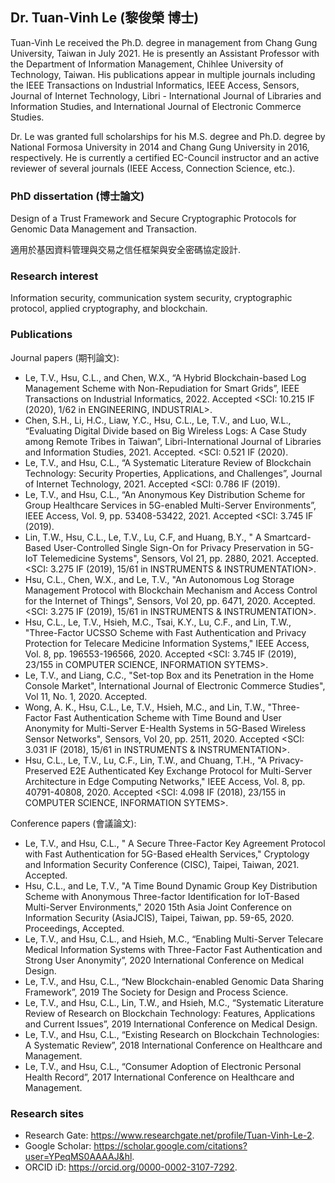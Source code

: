 ## Dr. Tuan-Vinh Le (黎俊榮 博士)

Tuan-Vinh Le received the Ph.D. degree in management from Chang Gung University, Taiwan in July 2021. He is presently an Assistant Professor with the Department of Information Management, Chihlee University of Technology, Taiwan. His publications appear in multiple journals including the IEEE Transactions on Industrial Informatics, IEEE Access, Sensors, Journal of Internet Technology, Libri - International Journal of Libraries and Information Studies, and International Journal of Electronic Commerce Studies.

Dr. Le was granted full scholarships for his M.S. degree and Ph.D. degree by National Formosa University in 2014 and Chang Gung University in 2016, respectively. He is currently a certified EC-Council instructor and an active reviewer of several journals (IEEE Access, Connection Science, etc.).

### PhD dissertation (博士論文)

Design of a Trust Framework and Secure Cryptographic Protocols for Genomic Data Management and Transaction.

適用於基因資料管理與交易之信任框架與安全密碼協定設計.

### Research interest

Information security, communication system security, cryptographic protocol, applied cryptography, and blockchain.

### Publications

Journal papers (期刊論文):

- Le, T.V., Hsu, C.L., and Chen, W.X., “A Hybrid Blockchain-based Log Management Scheme with Non-Repudiation for Smart Grids”, IEEE Transactions on Industrial Informatics, 2022. Accepted <SCI: 10.215 IF (2020), 1/62 in ENGINEERING, INDUSTRIAL>.
- Chen, S.H., Li, H.C., Liaw, Y.C., Hsu, C.L., Le, T.V., and Luo, W.L., “Evaluating Digital Divide based on Big Wireless Logs: A Case Study among Remote Tribes in Taiwan”, Libri-International Journal of Libraries and Information Studies, 2021. Accepted. <SCI: 0.521 IF (2020).
- Le, T.V., and Hsu, C.L., “A Systematic Literature Review of Blockchain Technology: Security Properties, Applications, and Challenges”, Journal of Internet Technology, 2021. Accepted <SCI: 0.786 IF (2019).
- Le, T.V., and Hsu, C.L., “An Anonymous Key Distribution Scheme for Group Healthcare Services in 5G-enabled Multi-Server Environments”, IEEE Access, Vol. 9, pp. 53408-53422, 2021. Accepted <SCI: 3.745 IF (2019).
- Lin, T.W., Hsu, C.L., Le, T.V., Lu, C.F, and Huang, B.Y., " A Smartcard-Based User-Controlled Single Sign-On for Privacy Preservation in 5G-IoT Telemedicine Systems", Sensors, Vol 21, pp. 2880, 2021. Accepted. <SCI: 3.275 IF (2019), 15/61 in INSTRUMENTS & INSTRUMENTATION>.
- Hsu, C.L., Chen, W.X., and Le, T.V., "An Autonomous Log Storage Management Protocol with Blockchain Mechanism and Access Control for the Internet of Things", Sensors, Vol 20, pp. 6471, 2020. Accepted. <SCI: 3.275 IF (2019), 15/61 in INSTRUMENTS & INSTRUMENTATION>.
- Hsu, C.L., Le, T.V., Hsieh, M.C., Tsai, K.Y., Lu, C.F., and Lin, T.W., "Three-Factor UCSSO Scheme with Fast Authentication and Privacy Protection for Telecare Medicine Information Systems," IEEE Access, Vol. 8, pp. 196553-196566, 2020. Accepted <SCI: 3.745 IF (2019), 23/155 in COMPUTER SCIENCE, INFORMATION SYTEMS>.
- Le, T.V., and Liang, C.C., "Set-top Box and its Penetration in the Home Console Market", International Journal of Electronic Commerce Studies", Vol 11, No. 1, 2020. Accepted.
- Wong, A. K., Hsu, C.L., Le, T.V., Hsieh, M.C., and Lin, T.W., "Three-Factor Fast Authentication Scheme with Time Bound and User Anonymity for Multi-Server E-Health Systems in 5G-Based Wireless Sensor Networks", Sensors, Vol 20, pp. 2511, 2020. Accepted <SCI: 3.031 IF (2018), 15/61 in INSTRUMENTS & INSTRUMENTATION>.
- Hsu, C.L., Le, T.V., Lu, C.F., Lin, T.W., and Chuang, T.H., "A Privacy-Preserved E2E Authenticated Key Exchange Protocol for Multi-Server Architecture in Edge Computing Networks," IEEE Access, Vol. 8, pp. 40791-40808, 2020. Accepted <SCI: 4.098 IF (2018), 23/155 in COMPUTER SCIENCE, INFORMATION SYTEMS>.

Conference papers (會議論文):

- Le, T.V., and Hsu, C.L., " A Secure Three-Factor Key Agreement Protocol with Fast Authentication for 5G-Based eHealth Services," Cryptology and Information Security Conference (CISC), Taipei, Taiwan, 2021. Accepted.
- Hsu, C.L., and Le, T.V., "A Time Bound Dynamic Group Key Distribution Scheme with Anonymous Three-factor Identification for IoT-Based Multi-Server Environments," 2020 15th Asia Joint Conference on Information Security (AsiaJCIS), Taipei, Taiwan, pp. 59-65, 2020. Proceedings, Accepted.
- Le, T.V., and Hsu, C.L., and Hsieh, M.C., “Enabling Multi-Server Telecare Medical Information Systems with Three-Factor Fast Authentication and Strong User Anonymity”, 2020 International Conference on Medical Design.
- Le, T.V., and Hsu, C.L., “New Blockchain-enabled Genomic Data Sharing Framework”, 2019 The Society for Design and Process Science.
- Le, T.V., and Hsu, C.L., Lin, T.W., and Hsieh, M.C., “Systematic Literature Review of Research on Blockchain Technology: Features, Applications and Current Issues”, 2019 International Conference on Medical Design.
- Le, T.V., and Hsu, C.L., “Existing Research on Blockchain Technologies: A Systematic Review”, 2018 International Conference on Healthcare and Management.
- Le, T.V., and Hsu, C.L., “Consumer Adoption of Electronic Personal Health Record”, 2017 International Conference on Healthcare and Management.

### Research sites

- Research Gate: https://www.researchgate.net/profile/Tuan-Vinh-Le-2.
- Google Scholar: https://scholar.google.com/citations?user=YPeqMS0AAAAJ&hl.
- ORCID iD: https://orcid.org/0000-0002-3107-7292.
